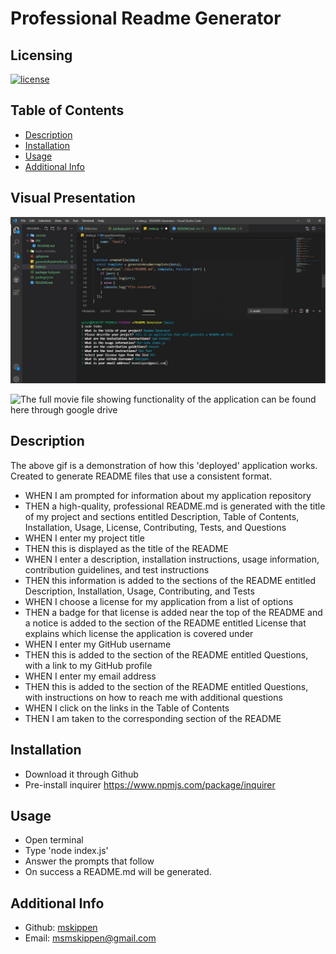 # Professional Readme Generator

## Licensing

[![license](https://img.shields.io/badge/license-MIT-blue)](https://shields.io)

## Table of Contents

- [Description](#description)
- [Installation](#installation)
- [Usage](#usage)
- [Additional Info](#additional-info)

## Visual Presentation

![Professional Readme Generator image](./screenshot.JPG)

![The full movie file showing functionality of the application can be found here through google drive](https://drive.google.com/drive/folders/1DK-jguR8tI7MdttriiKOIqJm2RFrNELw?usp=sharing)

## Description

The above gif is a demonstration of how this 'deployed' application works. Created to generate README files that use a consistent format.

- WHEN I am prompted for information about my application repository
- THEN a high-quality, professional README.md is generated with the title of my project and sections entitled Description, Table of Contents, Installation, Usage, License, Contributing, Tests, and Questions
- WHEN I enter my project title
- THEN this is displayed as the title of the README
- WHEN I enter a description, installation instructions, usage information, contribution guidelines, and test instructions
- THEN this information is added to the sections of the README entitled Description, Installation, Usage, Contributing, and Tests
- WHEN I choose a license for my application from a list of options
- THEN a badge for that license is added near the top of the README and a notice is added to the section of the README entitled License that explains which license the application is covered under
- WHEN I enter my GitHub username
- THEN this is added to the section of the README entitled Questions, with a link to my GitHub profile
- WHEN I enter my email address
- THEN this is added to the section of the README entitled Questions, with instructions on how to reach me with additional questions
- WHEN I click on the links in the Table of Contents
- THEN I am taken to the corresponding section of the README

## Installation

- Download it through Github
- Pre-install inquirer <https://www.npmjs.com/package/inquirer>

## Usage

- Open terminal
- Type 'node index.js'
- Answer the prompts that follow
- On success a README.md will be generated.

## Additional Info

- Github: [mskippen](https://github.com/mskippen)
- Email: msmskippen@gmail.com
